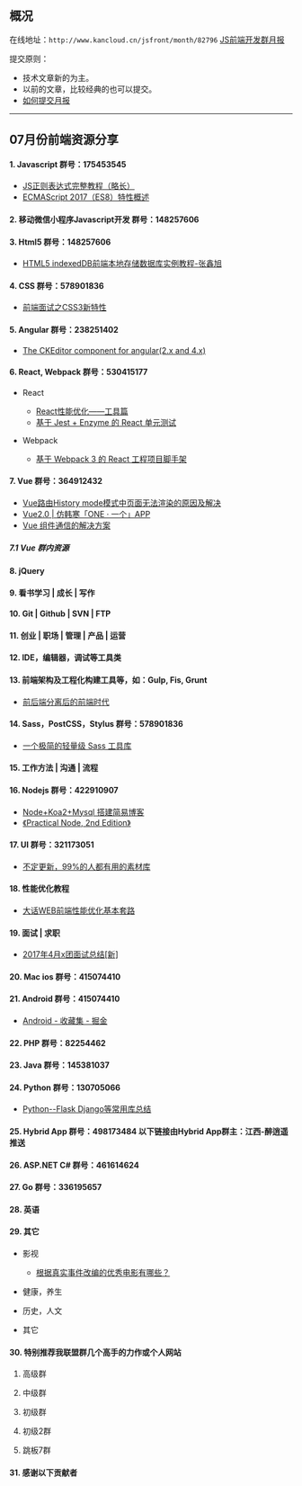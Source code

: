 ## 概况

在线地址：`http://www.kancloud.cn/jsfront/month/82796` [JS前端开发群月报](http://www.kancloud.cn/jsfront/month/82796)


提交原则：

- 技术文章新的为主。
- 以前的文章，比较经典的也可以提交。
- [如何提交月报](http://www.kancloud.cn/jsfront/month/227309)

---


## 07月份前端资源分享
#### 1. Javascript   群号：175453545
- [JS正则表达式完整教程（略长）](https://juejin.im/post/5965943ff265da6c30653879)
- [ECMAScript 2017（ES8）特性概述](https://zhuanlan.zhihu.com/p/27844393)

#### 2. 移动微信小程序Javascript开发 群号：148257606

#### 3. Html5 群号：148257606
- [HTML5 indexedDB前端本地存储数据库实例教程-张鑫旭](http://www.zhangxinxu.com/wordpress/2017/07/html5-indexeddb-js-example/)
#### 4. CSS  群号：578901836
- [前端面试之CSS3新特性](http://hyuhan.com/2017/07/06/css3-of-interview/)

#### 5. Angular 群号：238251402
- [The CKEditor component for angular(2.x and 4.x)](https://github.com/HstarComponents/ngx-ckeditor)

#### 6. React, Webpack 群号：530415177
- React

    - [React性能优化——工具篇](https://wulv.site/2017-07-01/react-perf-tools.html)
    - [基于 Jest + Enzyme 的 React 单元测试](https://github.com/superman66/react-test-demo)


- Webpack

    - [基于 Webpack 3 的 React 工程项目脚手架](https://zhuanlan.zhihu.com/p/27851078)


#### 7. Vue 群号：364912432
- [Vue路由History mode模式中页面无法渲染的原因及解决](http://blog.csdn.net/xjlinme/article/details/74783887)
- [Vue2.0 | 仿韩寒「ONE · 一个」APP](https://zhuanlan.zhihu.com/p/27854029)
- [Vue 组件通信的解决方案](https://segmentfault.com/a/1190000010162012)

##### 7.1 Vue 群内资源

#### 8. jQuery

#### 9. 看书学习 | 成长 | 写作

#### 10. Git | Github | SVN | FTP

#### 11. 创业 | 职场 | 管理 | 产品 | 运营

#### 12. IDE，编辑器，调试等工具类

#### 13. 前端架构及工程化构建工具等，如：Gulp, Fis, Grunt
- [前后端分离后的前端时代](https://mp.weixin.qq.com/s?__biz=MzAwMzA0NDc1MA==&mid=2448636845&idx=1&sn=54a3c3129d6bb7dcd5aa3fdc081afca7&chksm=8ec6bf4cb9b1365a40dd899ebbd6c12861e7e1932f2e5af4124b90034999724f140b0a86790b&scene=0&key=2872d7939faa95a470a2d1ba926cd7f8ca2230dde17443bc43519d3e729ad0bd639661ac84541edc1d15d6988b302250a25ccc9078888d4ecbd773381665500af48ff6bea42c2f6daf22f6ea8941bd74&ascene=0&uin=MjEyODY2NzMyMg==&devicetype=iMac%20MacBookPro12,1%20OSX%20OSX%2010.12.5%20build(16F73)&version=12020810&nettype=WIFI&fontScale=100&pass_ticket=JCxnAi2KL0v0eLgle1+oFdcQSDM9PtMJgLGNFEpJgUk1ENNsA5KLnnu1rlp72oGf)

#### 14. Sass，PostCSS，Stylus  群号：578901836
- [ 一个极简的轻量级 Sass 工具库](https://github.com/zhaotoday/sass-utils)

#### 15. 工作方法 | 沟通 | 流程

#### 16. Nodejs 群号：422910907
- [Node+Koa2+Mysql 搭建简易博客](http://www.wclimb.site/2017/07/12/Node-Koa2-Mysql-%E6%90%AD%E5%BB%BA%E7%AE%80%E6%98%93%E5%8D%9A%E5%AE%A2/)
- [《Practical Node, 2nd Edition》](https://github.com/azat-co/practicalnode)

#### 17. UI 群号：321173051
- [不定更新，99%的人都有用的素材库](https://zhuanlan.zhihu.com/p/27341908)

#### 18. 性能优化教程
- [大话WEB前端性能优化基本套路](https://blog.thankbabe.com/2017/07/05/fore-end-optimize/)

#### 19. 面试 | 求职
- [2017年4月x团面试总结[新]](http://www.jianshu.com/p/ab4d0c6e9481)

#### 20. Mac ios 群号：415074410

#### 21. Android 群号：415074410
- [Android - 收藏集 - 掘金](http://www.jianshu.com/p/5ad013eb5364)

#### 22. PHP 群号：82254462

#### 23. Java 群号：145381037

#### 24. Python 群号：130705066
- [Python--Flask Django等常用库总结](http://www.jianshu.com/p/a166e63544d8)

#### 25. Hybrid App 群号：498173484 以下链接由Hybrid App群主：江西-醉逍遥推送

#### 26. ASP.NET C# 群号：461614624

#### 27. Go 群号：336195657

#### 28. 英语

#### 29. 其它

- 影视

  - [根据真实事件改编的优秀电影有哪些？](https://www.zhihu.com/question/19550321)

- 健康，养生


- 历史，人文


- 其它




#### 30. 特别推荐我联盟群几个高手的力作或个人网站

1. 高级群


2. 中级群

3. 初级群

4. 初级2群


5. 跳板7群


#### 31. 感谢以下贡献者
